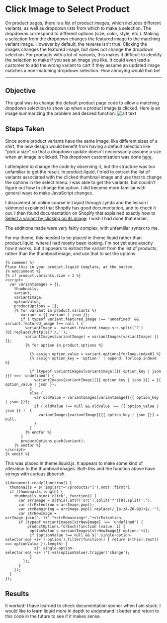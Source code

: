 # Click Image to Select Product
On product pages, there is a list of product images, which includes different variants, as well as dropdown lists from which to make a selection. The dropdowns correspond to different options (size, color, style, etc.). Making a selection from the dropdown changes the featured image to the matching variant image. However by default, the reverse isn't true. Clicking the images changes the featured image, but does not change the dropdown selection. For products with a lot of variants, this makes it difficult to identify the selection to make if you see an image you like. It could even lead a customer to add the wrong variant to cart if they assume an updated image matches a non-matching dropdown selection. How annoying would that be!
___
## Objective
The goal was to change the default product page code to allow a matching dropdown selection to show up when a product image is clicked. Here is an image summarizing the problem and desired function:
![alt text](https://github.com/rebeccapizano/Coursework/blob/master/Shopify-Liquid/ClickImageToSelectProduct/DropdownDescription.png)

## Steps Taken
Since some product variants have the same image, like different sizes of a shirt, the new design would benefit from having a default selection like "pick a size" so that a dropdown update doesn't neccessarily assume a size when an image is clicked. This dropdown customization was done [here](https://github.com/rebeccapizano/Coursework/tree/master/Shopify-Liquid/DropdownCustomization).

I attempted to change the code by observing it, but the structure was too unfamiliar to get the result. In product.liquid, I tried to extract the list of variants associated with the clicked thumbnail image and use that to change the options in the select menu. I was able to get the variants, but couldn't figure out how to change the option. I did become more familiar with general ways to make JavaScript changes. 

I discovered an online course in Liquid through Lynda and the lesson I skimmed explained that Shopify has good documentation, and to check it out. I then found documentation on Shopify that explained exactly how to [Select a variant by clicking on its image](https://help.shopify.com/en/themes/customization/products/variants/select-variants-by-clicking-images). I wish I had done that earlier.

The additions made were very fairly complex, with unfamiliar syntax to me. 

For my theme, this needed to be placed in theme.liquid rather than product.liquid, where I had mostly been looking. I'm not yet sure exactly how it works, but it appears to extract the variant from the list of products, rather than the thumbnail image, and use that to set the options:
```
{% comment %}
Place this in your product.liquid template, at the bottom.
{% endcomment %}
{% if product.variants.size > 1 %}
<script>
  var variantImages = {},
    thumbnails,
    variant,
    variantImage,
    optionValue,
    productOptions = [];
    {% for variant in product.variants %}
       variant = {{ variant | json }};
       if ( typeof variant.featured_image !== 'undefined' && variant.featured_image !== null ) {
         variantImage =  variant.featured_image.src.split('?')[0].replace(/http(s)?:/,'');
         variantImages[variantImage] = variantImages[variantImage] || {};
         {% for option in product.options %}
         
           {% assign option_value = variant.options[forloop.index0] %}
           {% assign option_key = 'option-' | append: forloop.index0 %}
         	
           if (typeof variantImages[variantImage][{{ option_key | json }}] === 'undefined') {
             variantImages[variantImage][{{ option_key | json }}] = {{ option_value | json }};
           }
           else {
             var oldValue = variantImages[variantImage][{{ option_key | json }}];
             if ( oldValue !== null && oldValue !== {{ option_value | json }} )  {
               variantImages[variantImage][{{ option_key | json }}] = null;
             }
           }
         {% endfor %}
       }
       productOptions.push(variant);
    {% endfor %}
</script> 
{% endif %}
```
This was placed in theme.liquid.js. It appears to make some kind of alteration to the thumbnail images. Both this and the function above have strings with curious jibberish.
```
$(document).ready(function() {
  thumbnails = $('img[src*="/products/"]').not(':first');
  if (thumbnails.length) {
    thumbnails.bind('click', function() {
      var arrImage = $(this).attr('src').split('?')[0].split('.');
      var strExtention = arrImage.pop();
      var strRemaining = arrImage.pop().replace(/_[a-zA-Z0-9@]+$/,'');
      var strNewImage = arrImage.join('.')+"."+strRemaining+"."+strExtention;
      if (typeof variantImages[strNewImage] !== 'undefined') {
          productOptions.forEach(function (value, i) {
           optionValue = variantImages[strNewImage]['option-'+i];
           if (optionValue !== null && $('.single-option-selector:eq('+i+') option').filter(function() { return $(this).text() === optionValue }).length) {
             $('.single-option-selector:eq('+i+')').val(optionValue).trigger('change');
           }
        });
      }
    });
  }
});
```

## Results
It worked! I have learned to check documentation sooner when I am stuck. I would like to learn liquid more in depth to understand it better and return to this code in the future to see if it makes sense.
